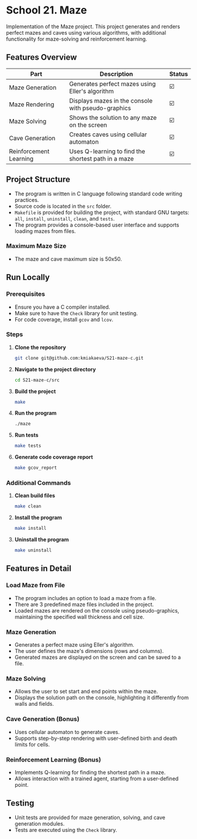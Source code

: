 # School 21. Maze

Implementation of the Maze project. This project generates and renders perfect mazes and caves using various algorithms, with additional functionality for maze-solving and reinforcement learning.

## Features Overview

| Part                        | Description                                                              | Status |
| --------------------------- | ------------------------------------------------------------------------ |--------|
| Maze Generation             | Generates perfect mazes using Eller's algorithm                          |   ☑️   |
| Maze Rendering              | Displays mazes in the console with pseudo-graphics                       |   ☑️   |
| Maze Solving                | Shows the solution to any maze on the screen                             |   ☑️   |
| Cave Generation             | Creates caves using cellular automaton                                   |   ☑️   |
| Reinforcement Learning      | Uses Q-learning to find the shortest path in a maze                      |   ☑️   |

## Project Structure

- The program is written in C language following standard code writing practices.
- Source code is located in the `src` folder.
- `Makefile` is provided for building the project, with standard GNU targets: `all`, `install`, `uninstall`, `clean`, and `tests`.
- The program provides a console-based user interface and supports loading mazes from files.

### Maximum Maze Size

- The maze and cave maximum size is 50x50.

## Run Locally

### Prerequisites

- Ensure you have a C compiler installed.
- Make sure to have the `Check` library for unit testing.
- For code coverage, install `gcov` and `lcov`.

### Steps

1. **Clone the repository**

    ```bash
    git clone git@github.com:kmiakaeva/S21-maze-c.git
    ```

2. **Navigate to the project directory**

    ```bash
    cd S21-maze-c/src
    ```

3. **Build the project**

    ```bash
    make
    ```

4. **Run the program**

    ```bash
    ./maze
    ```

5. **Run tests**

    ```bash
    make tests
    ```

6. **Generate code coverage report**

    ```bash
    make gcov_report
    ```

### Additional Commands

1. **Clean build files**

    ```bash
    make clean
    ```

2. **Install the program**

    ```bash
    make install
    ```

3. **Uninstall the program**

    ```bash
    make uninstall
    ```

## Features in Detail

### Load Maze from File
- The program includes an option to load a maze from a file.
- There are 3 predefined maze files included in the project.
- Loaded mazes are rendered on the console using pseudo-graphics, maintaining the specified wall thickness and cell size.

### Maze Generation
- Generates a perfect maze using Eller's algorithm.
- The user defines the maze's dimensions (rows and columns).
- Generated mazes are displayed on the screen and can be saved to a file.

### Maze Solving
- Allows the user to set start and end points within the maze.
- Displays the solution path on the console, highlighting it differently from walls and fields.

### Cave Generation (Bonus)
- Uses cellular automaton to generate caves.
- Supports step-by-step rendering with user-defined birth and death limits for cells.

### Reinforcement Learning (Bonus)
- Implements Q-learning for finding the shortest path in a maze.
- Allows interaction with a trained agent, starting from a user-defined point.

## Testing
- Unit tests are provided for maze generation, solving, and cave generation modules.
- Tests are executed using the `Check` library.
